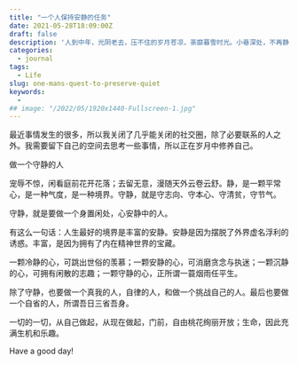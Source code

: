 ```yaml
---
title: "一个人保持安静的任务"
date: 2021-05-28T18:09:00Z
draft: false
description: '人到中年，光阴老去，压不住的岁月苍凉，荼靡暮雪时光。小巷深处，不再静候花开，陌上风采，已是过往云烟。'
categories:
  - journal
tags:
  - Life
slug: one-mans-quest-to-preserve-quiet
keywords:
  - 
## image: "/2022/05/1920x1440-Fullscreen-1.jpg"
---
```


最近事情发生的很多，所以我关闭了几乎能关闭的社交圈，除了必要联系的人之外。我需要留下自己的空间去思考一些事情，所以正在岁月中修养自己。

做一个守静的人

宠辱不惊，闲看庭前花开花落；去留无意，漫随天外云卷云舒。静，是一颗平常心，是一种气度，是一种境界。守静，就是守志向、守本心、守清贫，守节气。

守静，就是要做一个身置闲处，心安静中的人。

有这么一句话：人生最好的境界是丰富的安静。安静是因为摆脱了外界虚名浮利的诱惑。丰富，是因为拥有了内在精神世界的宝藏。

一颗冷静的心，可跳出世俗的羡慕；一颗安静的心，可消磨贪念与执迷；一颗沉静的心，可拥有闲散的志趣；一颗守静的心，正所谓一蓑烟雨任平生。

除了守静，也要做一个真我的人，自律的人，和做一个挑战自己的人。最后也要做一个自省的人，所谓吾日三省吾身。

一切的一切，从自己做起，从现在做起，门前，自由桃花绚丽开放；生命，因此充满生机和乐趣。

Have a good day!

